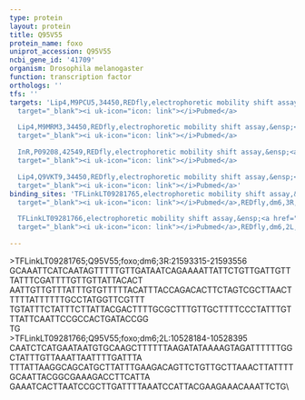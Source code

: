 ```yaml
---
type: protein
layout: protein
title: Q95V55
protein_name: foxo
uniprot_accession: Q95V55
ncbi_gene_id: '41709'
organism: Drosophila melanogaster
function: transcription factor
orthologs: ''
tfs: ''
targets: 'Lip4,M9PCU5,34450,REDfly,electrophoretic mobility shift assay,&ensp;<a href="https://www.ncbi.nlm.nih.gov/pubmed/?term=20965965%5Buid%5D+OR+18234213%5Buid%5D"
  target="_blank"><i uk-icon="icon: link"></i>Pubmed</a>

  Lip4,M9MRM3,34450,REDfly,electrophoretic mobility shift assay,&ensp;<a href="https://www.ncbi.nlm.nih.gov/pubmed/?term=20965965%5Buid%5D+OR+18234213%5Buid%5D"
  target="_blank"><i uk-icon="icon: link"></i>Pubmed</a>

  InR,P09208,42549,REDfly,electrophoretic mobility shift assay,&ensp;<a href="https://www.ncbi.nlm.nih.gov/pubmed/?term=20965965%5Buid%5D+OR+18234213%5Buid%5D"
  target="_blank"><i uk-icon="icon: link"></i>Pubmed</a>

  Lip4,Q9VKT9,34450,REDfly,electrophoretic mobility shift assay,&ensp;<a href="https://www.ncbi.nlm.nih.gov/pubmed/?term=20965965%5Buid%5D+OR+18234213%5Buid%5D"
  target="_blank"><i uk-icon="icon: link"></i>Pubmed</a>'
binding_sites: 'TFLinkLT09281765,electrophoretic mobility shift assay,&ensp;<a href="https://www.ncbi.nlm.nih.gov/pubmed/?term=18234213;20965965%5Buid%5D"
  target="_blank"><i uk-icon="icon: link"></i>Pubmed</a>,REDfly,dm6,3R,21593315,21593556,NA

  TFLinkLT09281766,electrophoretic mobility shift assay,&ensp;<a href="https://www.ncbi.nlm.nih.gov/pubmed/?term=18234213;20965965%5Buid%5D"
  target="_blank"><i uk-icon="icon: link"></i>Pubmed</a>,REDfly,dm6,2L,10528184,10528395,NA'

---
```

\>TFLinkLT09281765;Q95V55;foxo;dm6;3R:21593315-21593556\GCAAATTCATCAATAGTTTTTGTTGATAATCAGAAAATTATTCTGTTGATTGTTTATTTCGATTTTGTTGTTATTACACT\AATTGTTGTTTATTTGTGTTTTTACATTTACCAGACACTTCTAGTCGCTTAACTTTTTATTTTTTGCCTATGGTTCGTTT\TGTATTTCTATTTCTTATTACGACTTTTGCGCTTTGTTGCTTTTCCCTATTTGTTTATTCAATTCCGCCACTGATACCGG\TG\\>TFLinkLT09281766;Q95V55;foxo;dm6;2L:10528184-10528395\CAATCTCATGAATAATGTGCAAGCTTTTTTAAGATATAAAAGTAGATTTTTTGGCTATTTGTTAAATTAATTTTGATTTA\TTTATTAAGGCAGCATGCTTATTTGAAGACAGTTCTGTTGCTTAAACTTATTTTGCAATTACGGCGAAAGACCTTCATTA\GAAATCACTTAATCCGCTTGATTTTAAATCCATTACGAAGAAACAAATTCTG\
